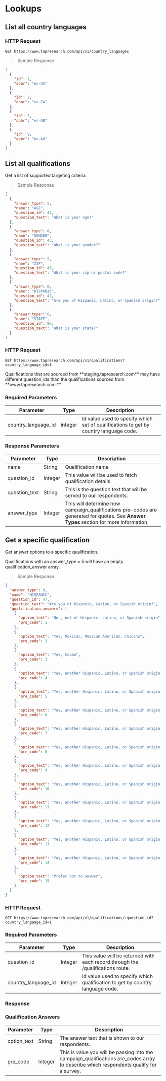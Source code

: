 # Lookups 

## List all country languages 

### HTTP Request

`GET https://www.tapresearch.com/api/v1/country_languages`


> Sample Response

```json
[
  {
    "id": 1,
    "abbr": "en-US"
  },
  {
    "id": 2,
    "abbr": "en-CA"
  },
  {
    "id": 5,
    "abbr": "en-GB"
  },
  {
    "id": 9,
    "abbr": "en-AU"
  }
]
```

## List all qualifications

Get a list of supported targeting criteria.

> Sample Response

```json
[
  {
    "answer_type": 5,
    "name": "AGE",
    "question_id": 42,
    "question_text": "What is your age?"
  },
  {
    "answer_type": 0,
    "name": "GENDER",
    "question_id": 43,
    "question_text": "What is your gender?"
  },
  {
    "answer_type": 5,
    "name": "ZIP",
    "question_id": 45,
    "question_text": "What is your zip or postal code?"
  },
  {
    "answer_type": 0,
    "name": "HISPANIC",
    "question_id": 47,
    "question_text": "Are you of Hispanic, Latino, or Spanish origin?"
  },
  {
    "answer_type": 0,
    "name": "STATE",
    "question_id": 96,
    "question_text": "What is your state?"
  }
]
```

### HTTP Request

`GET https://www.tapresearch.com/api/v1/qualifications?country_language_id=1`

<aside class="warning">
Qualifications that are sourced from **staging.tapresearch.com** may have different question_ids than the qualifications sourced from **www.tapresearch.com.**
</aside>

### Required Parameters
Parameter | Type | Description
--------- | ---- | -----------
country_language_id | integer | Id value used to specify which set of qualifications to get by country language code.


### Response Parameters
Parameter | Type | Description
--------- | ---- | -----------
name | String | Qualification name
question_id | Integer | This value will be used to fetch qualification details.
question_text | String | This is the question text that will be served to our respondents.
answer_type | Integer | This will determine how campaign_qualifications pre-codes are generated for quotas. See **Answer Types** section for more information.

## Get a specific qualification

Get answer options to a specific qualification.

<aside class=info>
Qualifications with an answer_type = 5 will have an empty qualification_answer array.
</aside>

> Sample Response

```json
{
  "answer_type": 0,
  "name": "HISPANIC",
  "question_id": 47,
  "question_text": "Are you of Hispanic, Latino, or Spanish origin?",
  "qualification_answers": [
    {
      "option_text": "No , not of Hispanic, Latino, or Spanish origin",
      "pre_code": 1
    },
    {
      "option_text": "Yes, Mexican, Mexican American, Chicano",
      "pre_code": 2
    },
    {
      "option_text": "Yes, Cuban",
      "pre_code": 3
    },
    {
      "option_text": "Yes, another Hispanic, Latino, or Spanish origin *** Argentina ",
      "pre_code": 4
    },
    {
      "option_text": "Yes, another Hispanic, Latino, or Spanish origin *** Colombia ",
      "pre_code": 5
    },
    {
      "option_text": "Yes, another Hispanic, Latino, or Spanish origin *** Ecuador ",
      "pre_code": 6
    },
    {
      "option_text": "Yes, another Hispanic, Latino, or Spanish origin *** El Salvadore ",
      "pre_code": 7
    },
    {
      "option_text": "Yes, another Hispanic, Latino, or Spanish origin *** Guatemala ",
      "pre_code": 8
    },
    {
      "option_text": "Yes, another Hispanic, Latino, or Spanish origin *** Nicaragua ",
      "pre_code": 9
    },
    {
      "option_text": "Yes, another Hispanic, Latino, or Spanish origin *** Panama ",
      "pre_code": 10
    },
    {
      "option_text": "Yes, another Hispanic, Latino, or Spanish origin *** Peru ",
      "pre_code": 11
    },
    {
      "option_text": "Yes, another Hispanic, Latino, or Spanish origin *** Spain ",
      "pre_code": 12
    },
    {
      "option_text": "Yes, another Hispanic, Latino, or Spanish origin *** Venezuela ",
      "pre_code": 13
    },
    {
      "option_text": "Yes, another Hispanic, Latino, or Spanish origin *** Other Country",
      "pre_code": 14
    },
    {
      "option_text": "Prefer not to answer",
      "pre_code": 15
    }
  ]
}
```

### HTTP Request

`GET https://www.tapresearch.com/api/v1/qualifications/:question_id?country_language_id=1`

### Required Parameters
Parameter | Type | Description
--------- | ---- | -----------
question_id | Integer | This value will be returned with each record through the /qualifications route.
country_language_id | Integer | Id value used to specify which qualification to get by country language code. 

### Response

### Qualification Answers
Parameter | Type | Description
--------- | ---- | -----------
option_text | String | The answer text that is shown to our respondents.
pre_code | Integer | This is value you will be passing into the campaign_qualifications pre_codes array to describe which respondents qualify for a survey.